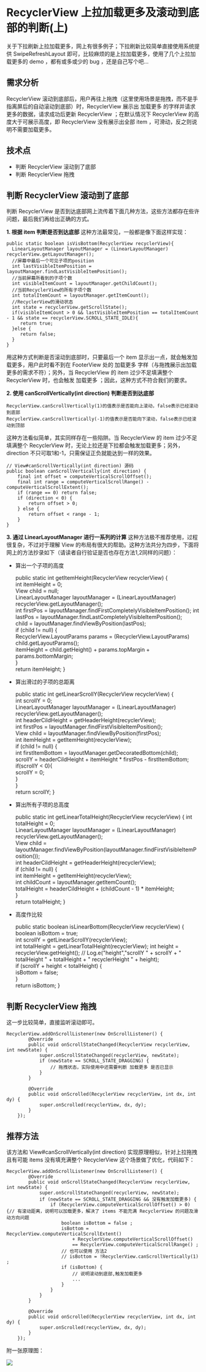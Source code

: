# RecyclerView 上拉加载更多及滚动到底部的判断(上) #
关于下拉刷新上拉加载更多，网上有很多例子；下拉刷新比较简单直接使用系统提供 SwipeRefreshLayout 即可，比较麻烦的是上拉加载更多，使用了几个上拉加载更多的 demo ，都有或多或少的 bug ，还是自己写个吧...

## 需求分析 ##
RecyclerView 滚动到底部后，用户再往上拖拽（这里使用场景是拖拽，而不是手指离屏后的自动滚动到底部）时，RecyclerView 展示出 加载更多 的字样并请求更多的数据，请求成功后更新 RecyclerView ；在默认情况下 RecyclerView 的高度大于可展示高度，即 RecyclerView 没有展示出全部 item ，可滑动，反之则说明不需要加载更多。
## 技术点 ##
- 判断 RecyclerView 滚动到了底部
- 判断 RecyclerView 拖拽

## 判断 RecyclerView 滚动到了底部 ##
判断 RecyclerView 是否到达底部网上流传着下面几种方法，这些方法都存在些许问题，最后我们再给出正确的方式。

**1. 根据 item 判断是否到达底部**
这种方法最常见，一般都是像下面这样实现：

	public static boolean isVisBottom(RecyclerView recyclerView){  
	  LinearLayoutManager layoutManager = (LinearLayoutManager) recyclerView.getLayoutManager();  
	  //屏幕中最后一个可见子项的position
	  int lastVisibleItemPosition = layoutManager.findLastVisibleItemPosition();  
	  //当前屏幕所看到的子项个数
	  int visibleItemCount = layoutManager.getChildCount();  
	  //当前RecyclerView的所有子项个数
	  int totalItemCount = layoutManager.getItemCount();  
	  //RecyclerView的滑动状态
	  int state = recyclerView.getScrollState();  
	  if(visibleItemCount > 0 && lastVisibleItemPosition == totalItemCount - 1 && state == recyclerView.SCROLL_STATE_IDLE){   
	     return true; 
	  }else {   
	     return false;  
	  }
	}

用这种方式判断是否滚动到底部时，只要最后一个 item 显示出一点，就会触发加载更多，用户此时看不到在 FooterView 处的 加载更多 字样（与拖拽展示出加载更多的需求不符）；另外，当 RecyclerView 的 item 过少不足填满整个 RecyclerView 时，也会触发 加载更多 ；因此，这种方式不符合我们的要求。

**2. 使用 canScrollVertically(int direction) 判断是否到达底部**

	RecyclerView.canScrollVertically(1)的值表示是否能向上滚动，false表示已经滚动到底部
	RecyclerView.canScrollVertically(-1)的值表示是否能向下滚动，false表示已经滚动到顶部

这种方法看似简单，其实同样存在一些陷阱。当 RecyclerView 的 item 过少不足填满整个 RecyclerView 时，无论上拉还是下拉都会触发加载更多；另外，direction 不只可取1和-1，只需保证正负就能达到一样的效果。

	// View#canScrollVertically(int direction) 源码
    public boolean canScrollVertically(int direction) {
        final int offset = computeVerticalScrollOffset();
        final int range = computeVerticalScrollRange() - computeVerticalScrollExtent();
        if (range == 0) return false;
        if (direction < 0) {
            return offset > 0;
        } else {
            return offset < range - 1;
        }
    }

**3. 通过 LinearLayoutManager 进行一系列的计算**
这种方法极不推荐使用，过程很复杂，不过对于理解 View 的布局有很大的帮助。这种方法共分为四步，下面将网上的方法抄录如下（请读者自行验证是否也存在方法1,2同样的问题）：

- 算出一个子项的高度


	public static int getItemHeight(RecyclerView recyclerView) {  
	  int itemHeight = 0;  
	  View child = null;  
	  LinearLayoutManager layoutManager = (LinearLayoutManager) recyclerView.getLayoutManager();  
	  int firstPos = layoutManager.findFirstCompletelyVisibleItemPosition(); 
	  int lastPos = layoutManager.findLastCompletelyVisibleItemPosition();  
	  child = layoutManager.findViewByPosition(lastPos);  
	  if (child != null) {   
	     RecyclerView.LayoutParams params = (RecyclerView.LayoutParams) child.getLayoutParams();   
	     itemHeight = child.getHeight() + params.topMargin + params.bottomMargin;  
	  }   
	  return itemHeight;
	}

- 算出滑过的子项的总距离


	public static int getLinearScrollY(RecyclerView recyclerView) {  
	  int scrollY = 0;  
	  LinearLayoutManager layoutManager = (LinearLayoutManager) recyclerView.getLayoutManager();  
	  int headerCildHeight = getHeaderHeight(recyclerView);  
	  int firstPos = layoutManager.findFirstVisibleItemPosition();  
	  View child = layoutManager.findViewByPosition(firstPos);  
	  int itemHeight = getItemHeight(recyclerView);  
	  if (child != null) {   
	     int firstItemBottom = layoutManager.getDecoratedBottom(child);   
	     scrollY = headerCildHeight + itemHeight * firstPos - firstItemBottom;    
	     if(scrollY < 0){    
	         scrollY = 0;    
	     }  
	  }  
	  return scrollY;
	}

- 算出所有子项的总高度


	public static int getLinearTotalHeight(RecyclerView recyclerView) {    int totalHeight = 0;  
	  LinearLayoutManager layoutManager = (LinearLayoutManager) recyclerView.getLayoutManager();  
	  View child = layoutManager.findViewByPosition(layoutManager.findFirstVisibleItemPosition());  
	  int headerCildHeight = getHeaderHeight(recyclerView);  
	  if (child != null) {   
	     int itemHeight = getItemHeight(recyclerView);    
	     int childCount = layoutManager.getItemCount();    
	     totalHeight = headerCildHeight + (childCount - 1) * itemHeight;  
	  }  
	  return totalHeight;
	}

- 高度作比较


	public static boolean isLinearBottom(RecyclerView recyclerView) {    
	boolean isBottom = true;  
	  int scrollY = getLinearScrollY(recyclerView);  
	  int totalHeight = getLinearTotalHeight(recyclerView); 
	  int height = recyclerView.getHeight();
	 //    Log.e("height","scrollY  " + scrollY + "  totalHeight  " +  totalHeight + "  recyclerHeight  " + height);  
	  if (scrollY + height < totalHeight) {    
	    isBottom = false;  
	  }  
	  return isBottom;
	}

## 判断 RecyclerView 拖拽 ##
这一步比较简单，直接监听滚动即可。

	RecyclerView.addOnScrollListener(new OnScrollListener() {
            @Override
            public void onScrollStateChanged(RecyclerView recyclerView, int newState) {
                super.onScrollStateChanged(recyclerView, newState);
                if (newState == SCROLL_STATE_DRAGGING) {
                    // 拖拽状态，实际使用中还需要判断 加载更多 是否已显示
                }
            }

            @Override
            public void onScrolled(RecyclerView recyclerView, int dx, int dy) {
                super.onScrolled(recyclerView, dx, dy);
            }
        });

## 推荐方法 ##
该方法和 View#canScrollVertically(int direction) 实现原理相似，针对上拉拖拽且有可能 items 没有填充满整个 RecyclerView 这个场景做了优化，代码如下：

	RecyclerView.addOnScrollListener(new OnScrollListener() {
            @Override
            public void onScrollStateChanged(RecyclerView recyclerView, int newState) {
                super.onScrollStateChanged(recyclerView, newState);
                if (newState == SCROLL_STATE_DRAGGING && 没有触发加载更多) {
					if (RecyclerView.computeVerticalScrollOffset() > 0) {// 有滚动距离，说明可以加载更多，解决了 items 不能充满 RecyclerView 的问题及滑动方向问题
						boolean isBottom = false ;
						isBottom = RecyclerView.computeVerticalScrollExtent()
				        	+ RecyclerView.computeVerticalScrollOffset()
				        	== RecyclerView.computeVerticalScrollRange() ;
						// 也可以使用 方法2
						// isBottom = !RecyclerView.canScrollVertically(1) ;
				    	if (isBottom) {
				            // 说明滚动到底部,触发加载更多
							...
				    	}
				    }
                }
            }

            @Override
            public void onScrolled(RecyclerView recyclerView, int dx, int dy) {
                super.onScrolled(recyclerView, dx, dy);
            }
        });


附一张原理图：

![](/images/001_01.png)

